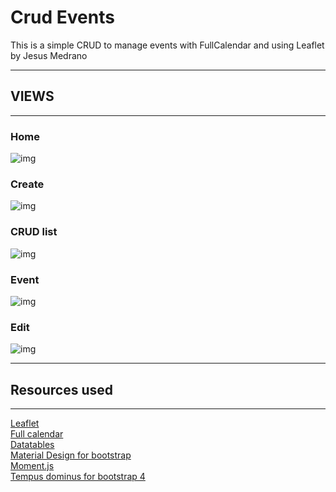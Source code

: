 
# Crud Events

This is a simple CRUD to manage events with FullCalendar and using Leaflet by Jesus Medrano  


**************************
## VIEWS
**************************
### Home
![img](https://i.ibb.co/fGrBzNp/Calendar.png)

### Create
![img](https://i.ibb.co/zV2Gxr7/create.png)

### CRUD list
![img](https://i.ibb.co/vHnQDvF/events.png)

### Event
![img](https://i.ibb.co/NTWdq0S/detail.png)

### Edit
![img](https://i.ibb.co/gjsjwrn/edit.png)


**************************
## Resources used
**************************
[Leaflet](https://leafletjs.com/)  
[Full calendar](https://fullcalendar.io/)  
[Datatables](https://www.datatables.net/)  
[Material Design for bootstrap
](https://mdbootstrap.com/)  
[Moment.js](https://momentjs.com/)  
[Tempus dominus for bootstrap 4](https://tempusdominus.github.io/bootstrap-4/)  


